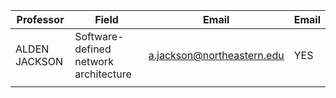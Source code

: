 
| Professor     | Field                                 | Email                      | Email |
| ------------- | ------------------------------------- | -------------------------- | ----- |
| ALDEN JACKSON | Software-defined network architecture | a.jackson@northeastern.edu | YES   |
|               |                                       |                            |       |